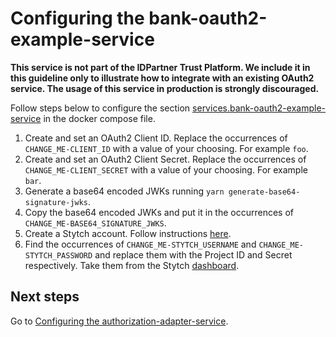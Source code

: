 # Configuring the bank-oauth2-example-service

**This service is not part of the IDPartner Trust Platform. We include it in this guideline only to illustrate how to integrate with an existing OAuth2 service. The usage of this service in production is strongly discouraged.**


Follow steps below to configure the section [services.bank-oauth2-example-service](https://github.com/idpartner-app/trust-platform-example/blob/trustPlatformExample/docker-compose.yml#L21) in the docker compose file.

1. Create and set an OAuth2 Client ID. Replace the occurrences of `CHANGE_ME-CLIENT_ID` with a value of your choosing. For example `foo`.
1. Create and set an OAuth2 Client Secret. Replace the occurrences of `CHANGE_ME-CLIENT_SECRET` with a value of your choosing. For example `bar`.
1. Generate a base64 encoded JWKs running `yarn generate-base64-signature-jwks`.
1. Copy the base64 encoded JWKs and put it in the occurrences of `CHANGE_ME-BASE64_SIGNATURE_JWKS`.
1. Create a Stytch account. Follow instructions [here](https://stytch.com/start-now).
1. Find the occurrences of `CHANGE_ME-STYTCH_USERNAME` and `CHANGE_ME-STYTCH_PASSWORD` and replace them with the Project ID and Secret respectively. Take them from the Stytch [dashboard](https://stytch.com/dashboard/api-keys).

## Next steps
Go to [Configuring the authorization-adapter-service](configuring-authorization-adapter-service.md).